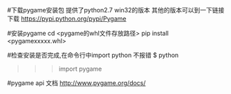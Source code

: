 #下载pygame安装包 提供了python2.7 win32的版本 其他的版本可以到一下链接下载
https://pypi.python.org/pypi/Pygame

#安装pygame
cd <pygame的whl文件存放路径>
pip install <pygamexxxxx.whl>

#检查安装是否完成,在命令行中import python 不报错
$ python
>>> import pygame
>>>

#pygame api 文档
http://www.pygame.org/docs/